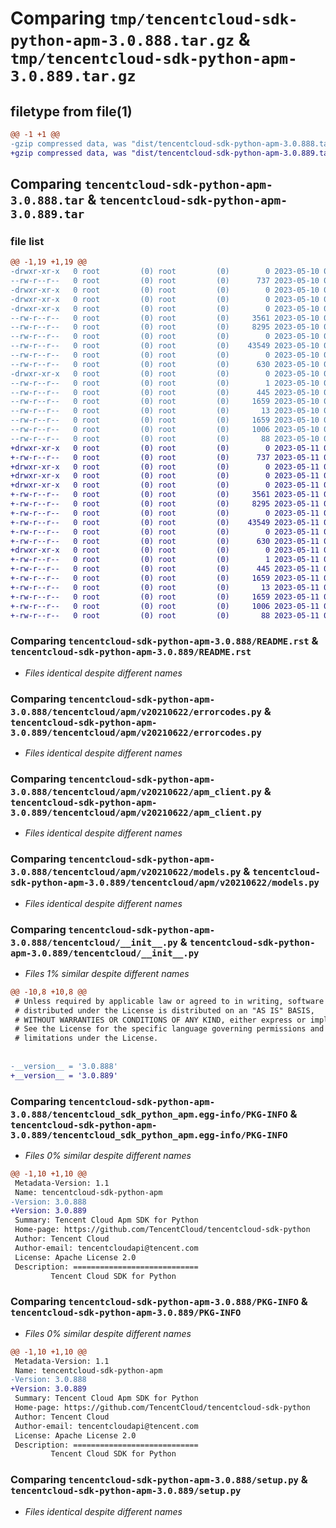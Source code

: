 # Comparing `tmp/tencentcloud-sdk-python-apm-3.0.888.tar.gz` & `tmp/tencentcloud-sdk-python-apm-3.0.889.tar.gz`

## filetype from file(1)

```diff
@@ -1 +1 @@
-gzip compressed data, was "dist/tencentcloud-sdk-python-apm-3.0.888.tar", last modified: Wed May 10 01:47:55 2023, max compression
+gzip compressed data, was "dist/tencentcloud-sdk-python-apm-3.0.889.tar", last modified: Thu May 11 02:18:07 2023, max compression
```

## Comparing `tencentcloud-sdk-python-apm-3.0.888.tar` & `tencentcloud-sdk-python-apm-3.0.889.tar`

### file list

```diff
@@ -1,19 +1,19 @@
-drwxr-xr-x   0 root         (0) root         (0)        0 2023-05-10 01:47:55.000000 tencentcloud-sdk-python-apm-3.0.888/
--rw-r--r--   0 root         (0) root         (0)      737 2023-05-10 01:47:55.000000 tencentcloud-sdk-python-apm-3.0.888/README.rst
-drwxr-xr-x   0 root         (0) root         (0)        0 2023-05-10 01:47:55.000000 tencentcloud-sdk-python-apm-3.0.888/tencentcloud/
-drwxr-xr-x   0 root         (0) root         (0)        0 2023-05-10 01:47:55.000000 tencentcloud-sdk-python-apm-3.0.888/tencentcloud/apm/
-drwxr-xr-x   0 root         (0) root         (0)        0 2023-05-10 01:47:55.000000 tencentcloud-sdk-python-apm-3.0.888/tencentcloud/apm/v20210622/
--rw-r--r--   0 root         (0) root         (0)     3561 2023-05-10 01:47:55.000000 tencentcloud-sdk-python-apm-3.0.888/tencentcloud/apm/v20210622/errorcodes.py
--rw-r--r--   0 root         (0) root         (0)     8295 2023-05-10 01:47:55.000000 tencentcloud-sdk-python-apm-3.0.888/tencentcloud/apm/v20210622/apm_client.py
--rw-r--r--   0 root         (0) root         (0)        0 2023-05-10 01:47:55.000000 tencentcloud-sdk-python-apm-3.0.888/tencentcloud/apm/v20210622/__init__.py
--rw-r--r--   0 root         (0) root         (0)    43549 2023-05-10 01:47:55.000000 tencentcloud-sdk-python-apm-3.0.888/tencentcloud/apm/v20210622/models.py
--rw-r--r--   0 root         (0) root         (0)        0 2023-05-10 01:47:55.000000 tencentcloud-sdk-python-apm-3.0.888/tencentcloud/apm/__init__.py
--rw-r--r--   0 root         (0) root         (0)      630 2023-05-10 01:47:55.000000 tencentcloud-sdk-python-apm-3.0.888/tencentcloud/__init__.py
-drwxr-xr-x   0 root         (0) root         (0)        0 2023-05-10 01:47:55.000000 tencentcloud-sdk-python-apm-3.0.888/tencentcloud_sdk_python_apm.egg-info/
--rw-r--r--   0 root         (0) root         (0)        1 2023-05-10 01:47:55.000000 tencentcloud-sdk-python-apm-3.0.888/tencentcloud_sdk_python_apm.egg-info/dependency_links.txt
--rw-r--r--   0 root         (0) root         (0)      445 2023-05-10 01:47:55.000000 tencentcloud-sdk-python-apm-3.0.888/tencentcloud_sdk_python_apm.egg-info/SOURCES.txt
--rw-r--r--   0 root         (0) root         (0)     1659 2023-05-10 01:47:55.000000 tencentcloud-sdk-python-apm-3.0.888/tencentcloud_sdk_python_apm.egg-info/PKG-INFO
--rw-r--r--   0 root         (0) root         (0)       13 2023-05-10 01:47:55.000000 tencentcloud-sdk-python-apm-3.0.888/tencentcloud_sdk_python_apm.egg-info/top_level.txt
--rw-r--r--   0 root         (0) root         (0)     1659 2023-05-10 01:47:55.000000 tencentcloud-sdk-python-apm-3.0.888/PKG-INFO
--rw-r--r--   0 root         (0) root         (0)     1006 2023-05-10 01:47:55.000000 tencentcloud-sdk-python-apm-3.0.888/setup.py
--rw-r--r--   0 root         (0) root         (0)       88 2023-05-10 01:47:55.000000 tencentcloud-sdk-python-apm-3.0.888/setup.cfg
+drwxr-xr-x   0 root         (0) root         (0)        0 2023-05-11 02:18:07.000000 tencentcloud-sdk-python-apm-3.0.889/
+-rw-r--r--   0 root         (0) root         (0)      737 2023-05-11 02:18:07.000000 tencentcloud-sdk-python-apm-3.0.889/README.rst
+drwxr-xr-x   0 root         (0) root         (0)        0 2023-05-11 02:18:07.000000 tencentcloud-sdk-python-apm-3.0.889/tencentcloud/
+drwxr-xr-x   0 root         (0) root         (0)        0 2023-05-11 02:18:07.000000 tencentcloud-sdk-python-apm-3.0.889/tencentcloud/apm/
+drwxr-xr-x   0 root         (0) root         (0)        0 2023-05-11 02:18:07.000000 tencentcloud-sdk-python-apm-3.0.889/tencentcloud/apm/v20210622/
+-rw-r--r--   0 root         (0) root         (0)     3561 2023-05-11 02:18:07.000000 tencentcloud-sdk-python-apm-3.0.889/tencentcloud/apm/v20210622/errorcodes.py
+-rw-r--r--   0 root         (0) root         (0)     8295 2023-05-11 02:18:07.000000 tencentcloud-sdk-python-apm-3.0.889/tencentcloud/apm/v20210622/apm_client.py
+-rw-r--r--   0 root         (0) root         (0)        0 2023-05-11 02:18:07.000000 tencentcloud-sdk-python-apm-3.0.889/tencentcloud/apm/v20210622/__init__.py
+-rw-r--r--   0 root         (0) root         (0)    43549 2023-05-11 02:18:07.000000 tencentcloud-sdk-python-apm-3.0.889/tencentcloud/apm/v20210622/models.py
+-rw-r--r--   0 root         (0) root         (0)        0 2023-05-11 02:18:07.000000 tencentcloud-sdk-python-apm-3.0.889/tencentcloud/apm/__init__.py
+-rw-r--r--   0 root         (0) root         (0)      630 2023-05-11 02:18:07.000000 tencentcloud-sdk-python-apm-3.0.889/tencentcloud/__init__.py
+drwxr-xr-x   0 root         (0) root         (0)        0 2023-05-11 02:18:07.000000 tencentcloud-sdk-python-apm-3.0.889/tencentcloud_sdk_python_apm.egg-info/
+-rw-r--r--   0 root         (0) root         (0)        1 2023-05-11 02:18:07.000000 tencentcloud-sdk-python-apm-3.0.889/tencentcloud_sdk_python_apm.egg-info/dependency_links.txt
+-rw-r--r--   0 root         (0) root         (0)      445 2023-05-11 02:18:07.000000 tencentcloud-sdk-python-apm-3.0.889/tencentcloud_sdk_python_apm.egg-info/SOURCES.txt
+-rw-r--r--   0 root         (0) root         (0)     1659 2023-05-11 02:18:07.000000 tencentcloud-sdk-python-apm-3.0.889/tencentcloud_sdk_python_apm.egg-info/PKG-INFO
+-rw-r--r--   0 root         (0) root         (0)       13 2023-05-11 02:18:07.000000 tencentcloud-sdk-python-apm-3.0.889/tencentcloud_sdk_python_apm.egg-info/top_level.txt
+-rw-r--r--   0 root         (0) root         (0)     1659 2023-05-11 02:18:07.000000 tencentcloud-sdk-python-apm-3.0.889/PKG-INFO
+-rw-r--r--   0 root         (0) root         (0)     1006 2023-05-11 02:18:07.000000 tencentcloud-sdk-python-apm-3.0.889/setup.py
+-rw-r--r--   0 root         (0) root         (0)       88 2023-05-11 02:18:07.000000 tencentcloud-sdk-python-apm-3.0.889/setup.cfg
```

### Comparing `tencentcloud-sdk-python-apm-3.0.888/README.rst` & `tencentcloud-sdk-python-apm-3.0.889/README.rst`

 * *Files identical despite different names*

### Comparing `tencentcloud-sdk-python-apm-3.0.888/tencentcloud/apm/v20210622/errorcodes.py` & `tencentcloud-sdk-python-apm-3.0.889/tencentcloud/apm/v20210622/errorcodes.py`

 * *Files identical despite different names*

### Comparing `tencentcloud-sdk-python-apm-3.0.888/tencentcloud/apm/v20210622/apm_client.py` & `tencentcloud-sdk-python-apm-3.0.889/tencentcloud/apm/v20210622/apm_client.py`

 * *Files identical despite different names*

### Comparing `tencentcloud-sdk-python-apm-3.0.888/tencentcloud/apm/v20210622/models.py` & `tencentcloud-sdk-python-apm-3.0.889/tencentcloud/apm/v20210622/models.py`

 * *Files identical despite different names*

### Comparing `tencentcloud-sdk-python-apm-3.0.888/tencentcloud/__init__.py` & `tencentcloud-sdk-python-apm-3.0.889/tencentcloud/__init__.py`

 * *Files 1% similar despite different names*

```diff
@@ -10,8 +10,8 @@
 # Unless required by applicable law or agreed to in writing, software
 # distributed under the License is distributed on an "AS IS" BASIS,
 # WITHOUT WARRANTIES OR CONDITIONS OF ANY KIND, either express or implied.
 # See the License for the specific language governing permissions and
 # limitations under the License.
 
 
-__version__ = '3.0.888'
+__version__ = '3.0.889'
```

### Comparing `tencentcloud-sdk-python-apm-3.0.888/tencentcloud_sdk_python_apm.egg-info/PKG-INFO` & `tencentcloud-sdk-python-apm-3.0.889/tencentcloud_sdk_python_apm.egg-info/PKG-INFO`

 * *Files 0% similar despite different names*

```diff
@@ -1,10 +1,10 @@
 Metadata-Version: 1.1
 Name: tencentcloud-sdk-python-apm
-Version: 3.0.888
+Version: 3.0.889
 Summary: Tencent Cloud Apm SDK for Python
 Home-page: https://github.com/TencentCloud/tencentcloud-sdk-python
 Author: Tencent Cloud
 Author-email: tencentcloudapi@tencent.com
 License: Apache License 2.0
 Description: ============================
         Tencent Cloud SDK for Python
```

### Comparing `tencentcloud-sdk-python-apm-3.0.888/PKG-INFO` & `tencentcloud-sdk-python-apm-3.0.889/PKG-INFO`

 * *Files 0% similar despite different names*

```diff
@@ -1,10 +1,10 @@
 Metadata-Version: 1.1
 Name: tencentcloud-sdk-python-apm
-Version: 3.0.888
+Version: 3.0.889
 Summary: Tencent Cloud Apm SDK for Python
 Home-page: https://github.com/TencentCloud/tencentcloud-sdk-python
 Author: Tencent Cloud
 Author-email: tencentcloudapi@tencent.com
 License: Apache License 2.0
 Description: ============================
         Tencent Cloud SDK for Python
```

### Comparing `tencentcloud-sdk-python-apm-3.0.888/setup.py` & `tencentcloud-sdk-python-apm-3.0.889/setup.py`

 * *Files identical despite different names*


